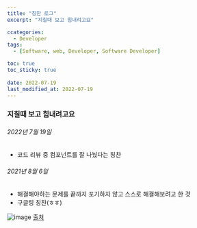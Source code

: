 ```yaml
---
title: "칭찬 로그"
excerpt: "지칠때 보고 힘내려고요"

ccategories:
  - Developer
tags:
  - [Software, web, Developer, Software Developer]

toc: true
toc_sticky: true
 
date: 2022-07-19
last_modified_at: 2022-07-19
---
```


### 지칠때 보고 힘내려고요
###### 2022년 7월 19일
- 코드 리뷰 중 컴포넌트를 잘 나눴다는 칭찬

###### 2021년 8월 6일
- 해결해야하는 문제를 끝까지 포기하지 않고 스스로 해결해보려고 한 것
- 구글링 칭찬(ㅎㅎ)


![image](https://user-images.githubusercontent.com/65106740/179686964-a2f96dd3-a3fe-4325-a478-5f8654809c31.png)
[출처](https://theqoo.net/square/1106816611)